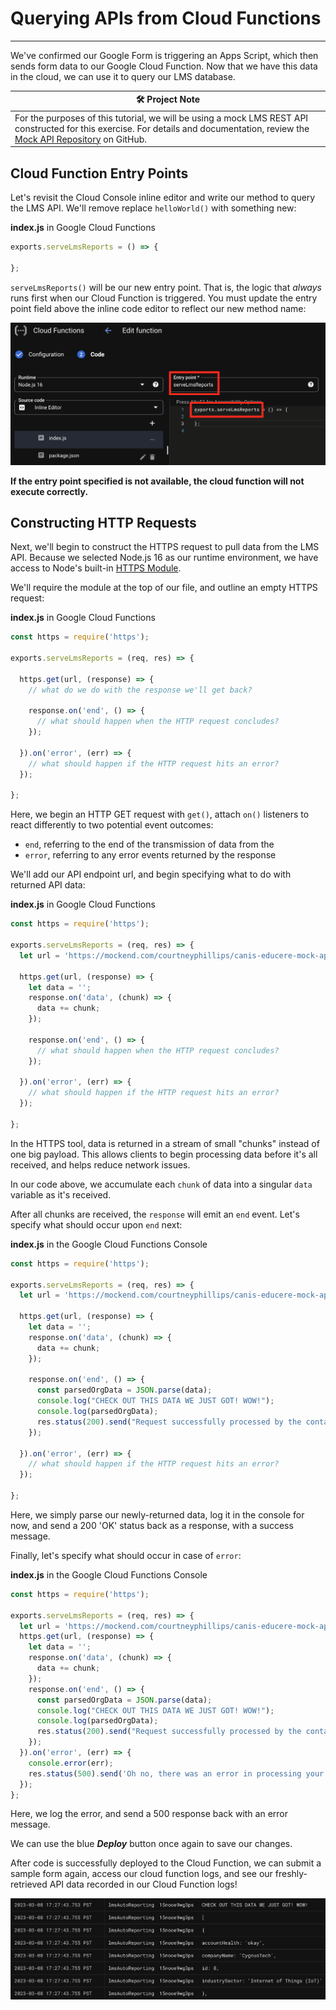 # Querying APIs from Cloud Functions
---

We've confirmed our Google Form is triggering an Apps Script, which then sends form data to our Google Cloud Function. Now that we have this data in the cloud, we can use it to query our LMS database.

| 🛠️  Project Note |
|--------------------|
| For the purposes of this tutorial, we will be using a mock LMS REST API constructed for this exercise. For details and documentation, review the [Mock API Repository](https://github.com/courtneyphillips/canis-educere-mock-api) on GitHub.  |

## Cloud Function Entry Points

Let's revisit the Cloud Console inline editor and write our method to query the LMS API. We'll remove replace `helloWorld()` with something new:

**index.js** in Google Cloud Functions
```JavaScript
exports.serveLmsReports = () => {

};
```

`serveLmsReports()` will be our new entry point. That is, the logic that _always_ runs first when our Cloud Function is triggered. You must update the entry point field above the inline code editor to reflect our new method name:

![Screenshot of entry point and function name matching in inline gcp code editor](../assets/images/updating_entry_point_name.png)

**If the entry point specified is not available, the cloud function will not execute correctly.**

## Constructing HTTP Requests

Next, we'll begin to construct the HTTPS request to pull data from the LMS API. Because we selected Node.js 16 as our runtime environment, we have access to Node's built-in [HTTPS Module](https://nodejs.org/api/https.html).

We'll require the module at the top of our file, and outline an empty HTTPS request:  

**index.js** in Google Cloud Functions
```JavaScript
const https = require('https');

exports.serveLmsReports = (req, res) => {

  https.get(url, (response) => {
    // what do we do with the response we'll get back?

    response.on('end', () => {
      // what should happen when the HTTP request concludes?
    });

  }).on('error', (err) => {
    // what should happen if the HTTP request hits an error?
  });

};
```

Here, we begin an HTTP GET request with `get()`, attach `on()` listeners to react differently to two potential event outcomes:  

- `end`, referring to the end of the transmission of data from the
- `error`, referring to any error events returned by the response

We'll add our API endpoint url, and begin specifying what to do with returned API data:

**index.js** in Google Cloud Functions
```JavaScript
const https = require('https');

exports.serveLmsReports = (req, res) => {
  let url = 'https://mockend.com/courtneyphillips/canis-educere-mock-api/organization?companyName_eq=' + encodeURIComponent(req.body.orgName);

  https.get(url, (response) => {
    let data = '';
    response.on('data', (chunk) => {
      data += chunk;
    });

    response.on('end', () => {
      // what should happen when the HTTP request concludes?
    });

  }).on('error', (err) => {
    // what should happen if the HTTP request hits an error?
  });

};
```

In the HTTPS tool, data is returned in a stream of small "chunks" instead of one big payload. This allows clients to begin processing data before it's all received, and helps reduce network issues.

In our code above, we accumulate each `chunk` of data into a singular `data` variable as it's received.

After all chunks are received, the `response` will emit an `end` event. Let's specify what should occur upon `end` next:

**index.js** in the Google Cloud Functions Console
```JavaScript
const https = require('https');

exports.serveLmsReports = (req, res) => {
  let url = 'https://mockend.com/courtneyphillips/canis-educere-mock-api/organization?companyName_eq=' + encodeURIComponent(req.body.orgName);

  https.get(url, (response) => {
    let data = '';
    response.on('data', (chunk) => {
      data += chunk;
    });

    response.on('end', () => {
      const parsedOrgData = JSON.parse(data);
      console.log("CHECK OUT THIS DATA WE JUST GOT! WOW!");
      console.log(parsedOrgData);
      res.status(200).send("Request successfully processed by the contactLMS function in GCP!")
    });

  }).on('error', (err) => {
    // what should happen if the HTTP request hits an error?
  });

};
```

Here, we simply parse our newly-returned data, log it in the console for now, and send a 200 'OK' status back as a response, with a success message.

Finally, let's specify what should occur in case of `error`:

**index.js** in the Google Cloud Functions Console
```JavaScript
const https = require('https');

exports.serveLmsReports = (req, res) => {
  let url = 'https://mockend.com/courtneyphillips/canis-educere-mock-api/organization?companyName_eq=' + encodeURIComponent(req.body.orgName);
  https.get(url, (response) => {
    let data = '';
    response.on('data', (chunk) => {
      data += chunk;
    });
    response.on('end', () => {
      const parsedOrgData = JSON.parse(data);
      console.log("CHECK OUT THIS DATA WE JUST GOT! WOW!");
      console.log(parsedOrgData);
      res.status(200).send("Request successfully processed by the contactLMS function in GCP!")
    });
  }).on('error', (err) => {
    console.error(err);
    res.status(500).send('Oh no, there was an error in processing your request. Check Logs for GCP and Apps Scripts.');
  });
};
```

Here, we log the error, and send a 500 response back with an error message.

We can use the blue **_Deploy_** button once again to save our changes.

After code is successfully deployed to the Cloud Function, we can submit a sample form again, access our cloud function logs, and see our freshly-retrieved API data recorded in our Cloud Function logs!

![Screenshot of Cloud Function logs with data retrieved from the LMS API visible](../assets/images/api_data_in_cloud_logs.png)
